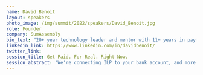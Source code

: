 ```yaml
---
name: David Benoit
layout: speakers
photo_image: /img/summit/2022/speakers/David_Benoit.jpg
role: Founder
company: SumAssembly
bio_text: "20+ year technology leader and mentor with 11+ years in payments, FX, and market data. Invited expert to the W3C Web Payments Working Group. Extensive experience building reliable, scalable services for mission critical applications."
linkedin_link: https://www.linkedin.com/in/davidbenoit/
twitter_link:
session_title: Get Paid. For Real. Right Now.
session_abstract: "We're connecting ILP to your bank account, and more. This talk will expose the details of our project, and how we're connecting to ILP. We will talk about how ILP enables instant payments anywhere, which is almost unknown in the payments industry."
---
```


